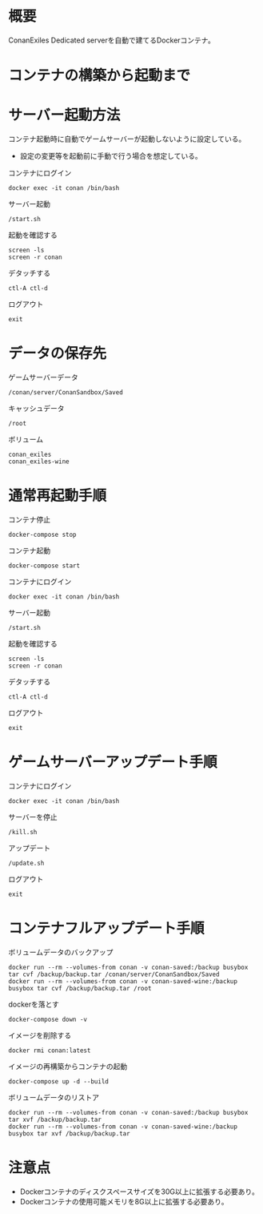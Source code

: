 # 概要

ConanExiles Dedicated serverを自動で建てるDockerコンテナ。

# コンテナの構築から起動まで


# サーバー起動方法

コンテナ起動時に自動でゲームサーバーが起動しないように設定している。
* 設定の変更等を起動前に手動で行う場合を想定している。

コンテナにログイン
```
docker exec -it conan /bin/bash
```

サーバー起動
```
/start.sh
```

起動を確認する
```
screen -ls
screen -r conan
```

デタッチする
```
ctl-A ctl-d
```

ログアウト
```
exit
```

# データの保存先

ゲームサーバーデータ
```
/conan/server/ConanSandbox/Saved
```

キャッシュデータ
```
/root
```

ボリューム
```
conan_exiles
conan_exiles-wine
```

# 通常再起動手順

コンテナ停止
```
docker-compose stop
```

コンテナ起動
```
docker-compose start
```

コンテナにログイン
```
docker exec -it conan /bin/bash
```

サーバー起動
```
/start.sh
```

起動を確認する
```
screen -ls
screen -r conan
```

デタッチする
```
ctl-A ctl-d
```

ログアウト
```
exit
```

# ゲームサーバーアップデート手順

コンテナにログイン
```
docker exec -it conan /bin/bash
```

サーバーを停止
```
/kill.sh
```

アップデート
```
/update.sh
```

ログアウト
```
exit
```

# コンテナフルアップデート手順

ボリュームデータのバックアップ
```
docker run --rm --volumes-from conan -v conan-saved:/backup busybox tar cvf /backup/backup.tar /conan/server/ConanSandbox/Saved
docker run --rm --volumes-from conan -v conan-saved-wine:/backup busybox tar cvf /backup/backup.tar /root
```

dockerを落とす
```
docker-compose down -v
```

イメージを削除する
```
docker rmi conan:latest
```

イメージの再構築からコンテナの起動
```
docker-compose up -d --build
```

ボリュームデータのリストア
```
docker run --rm --volumes-from conan -v conan-saved:/backup busybox tar xvf /backup/backup.tar
docker run --rm --volumes-from conan -v conan-saved-wine:/backup busybox tar xvf /backup/backup.tar
```

# 注意点

* Dockerコンテナのディスクスペースサイズを30G以上に拡張する必要あり。
* Dockerコンテナの使用可能メモリを8G以上に拡張する必要あり。
